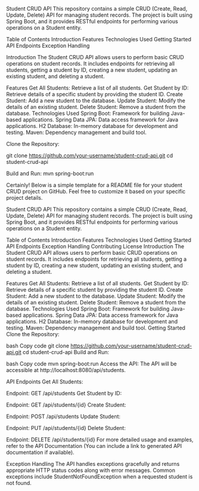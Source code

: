 Student CRUD API
This repository contains a simple CRUD (Create, Read, Update, Delete) API for managing student records. The project is built using Spring Boot, and it provides RESTful endpoints for performing various operations on a Student entity.

Table of Contents
Introduction
Features
Technologies Used
Getting Started
API Endpoints
Exception Handling


Introduction
The Student CRUD API allows users to perform basic CRUD operations on student records. It includes endpoints for retrieving all students, getting a student by ID, creating a new student, updating an existing student, and deleting a student.

Features
Get All Students: Retrieve a list of all students.
Get Student by ID: Retrieve details of a specific student by providing the student ID.
Create Student: Add a new student to the database.
Update Student: Modify the details of an existing student.
Delete Student: Remove a student from the database.
Technologies Used
Spring Boot: Framework for building Java-based applications.
Spring Data JPA: Data access framework for Java applications.
H2 Database: In-memory database for development and testing.
Maven: Dependency management and build tool.

Clone the Repository:

git clone https://github.com/your-username/student-crud-api.git
cd student-crud-api

Build and Run:
mvn spring-boot:run


Certainly! Below is a simple template for a README file for your student CRUD project on GitHub. Feel free to customize it based on your specific project details.

Student CRUD API
This repository contains a simple CRUD (Create, Read, Update, Delete) API for managing student records. The project is built using Spring Boot, and it provides RESTful endpoints for performing various operations on a Student entity.

Table of Contents
Introduction
Features
Technologies Used
Getting Started
API Endpoints
Exception Handling
Contributing
License
Introduction
The Student CRUD API allows users to perform basic CRUD operations on student records. It includes endpoints for retrieving all students, getting a student by ID, creating a new student, updating an existing student, and deleting a student.

Features
Get All Students: Retrieve a list of all students.
Get Student by ID: Retrieve details of a specific student by providing the student ID.
Create Student: Add a new student to the database.
Update Student: Modify the details of an existing student.
Delete Student: Remove a student from the database.
Technologies Used
Spring Boot: Framework for building Java-based applications.
Spring Data JPA: Data access framework for Java applications.
H2 Database: In-memory database for development and testing.
Maven: Dependency management and build tool.
Getting Started
Clone the Repository:

bash
Copy code
git clone https://github.com/your-username/student-crud-api.git
cd student-crud-api
Build and Run:

bash
Copy code
mvn spring-boot:run
Access the API:
The API will be accessible at http://localhost:8080/api/students.

API Endpoints
Get All Students:

Endpoint: GET /api/students
Get Student by ID:

Endpoint: GET /api/students/{id}
Create Student:

Endpoint: POST /api/students
Update Student:

Endpoint: PUT /api/students/{id}
Delete Student:

Endpoint: DELETE /api/students/{id}
For more detailed usage and examples, refer to the API Documentation (You can include a link to generated API documentation if available).

Exception Handling
The API handles exceptions gracefully and returns appropriate HTTP status codes along with error messages. Common exceptions include StudentNotFoundException when a requested student is not found.
